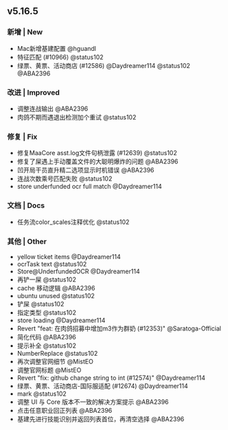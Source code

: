 ## v5.16.5

### 新增 | New

* Mac新增基建配置 @hguandl
* 特征匹配 (#10966) @status102
* 绿票、黄票、活动商店 (#12586) @Daydreamer114 @status102 @ABA2396

### 改进 | Improved

* 调整连战输出 @ABA2396
* 肉鸽不期而遇退出检测加个重试 @status102

### 修复 | Fix

* 修复MaaCore asst.log文件句柄泄露 (#12639) @status102
* 修复了屎遇上手动覆盖文件的大聪明爆炸的问题 @ABA2396
* 凹开局干员直升精二选项显示时机错误 @ABA2396
* 连战次数乘号匹配失败 @status102
* store underfunded ocr full match @Daydreamer114

### 文档 | Docs

* 任务流color_scales注释优化 @status102

### 其他 | Other

* yellow ticket items @Daydreamer114
* ocrTask text @status102
* Store@UnderfundedOCR @Daydreamer114
* 再铲一屎 @status102
* cache 移动逻辑 @ABA2396
* ubuntu unused @status102
* 铲屎 @status102
* 指定类型 @status102
* store loading @Daydreamer114
* Revert "feat: 在肉鸽招募中增加m3作为群奶 (#12353)" @Saratoga-Official
* 简化代码 @ABA2396
* 提示补全 @status102
* NumberReplace @status102
* 再次调整官网细节 @MistEO
* 调整官网标题 @MistEO
* Revert "fix: github change string to int (#12574)" @Daydreamer114
* 绿票、黄票、活动商店-国际服适配 (#12674) @Daydreamer114
* mark @status102
* 调整 UI 与 Core 版本不一致的解决方案提示 @ABA2396
* 点击任意职业回正列表 @ABA2396
* 基建先进行技能识别并返回列表首位，再清空选择 @ABA2396
